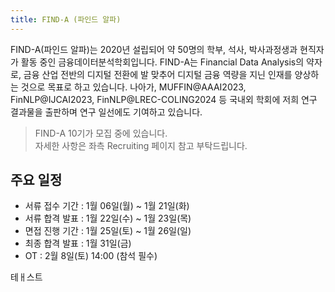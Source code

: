 ```yaml
---
title: FIND-A (파인드 알파)
---
```


FIND-A(파인드 알파)는 2020년 설립되어 약 50명의 학부, 석사, 박사과정생과 현직자가 활동 중인 금융데이터분석학회입니다. FIND-A는 Financial Data Analysis의 약자로, 금융 산업 전반의 디지털 전환에 발 맞추어 디지털 금융 역량을 지닌 인재를 양상하는 것으로 목표로 하고 있습니다. 나아가, MUFFIN@AAAI2023, FinNLP@IJCAI2023, FinNLP@LREC-COLING2024 등 국내외 학회에 저희 연구 결과물을 출판하며 연구 일선에도 기여하고 있습니다. 

> FIND-A 10기가 모집 중에 있습니다.   
자세한 사항은 좌측 Recruiting 페이지 참고 부탁드립니다.

## 주요 일정
- 서류 접수 기간 : 1월 06일(월) ~ 1월 21일(화)
- 서류 합격 발표 : 1월 22일(수) ~ 1월 23일(목)
- 면접 진행 기간 : 1월 25일(토) ~ 1월 26일(일)
- 최종 합격 발표 : 1월 31일(금)
- OT : 2월 8일(토) 14:00 (참석 필수)

테ㅐ스트
